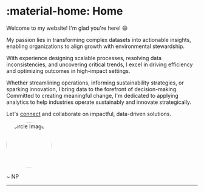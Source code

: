 # :material-home: Home

Welcome to my website!  I'm glad you're here! :smile:

My passion lies in transforming complex datasets into actionable insights,
enabling organizations to align growth with environmental stewardship.

With experience designing scalable processes, resolving data
inconsistencies, and uncovering critical trends, I excel in driving efficiency
and optimizing outcomes in high-impact settings.

​Whether streamlining operations, informing sustainability strategies, or
sparking innovation, I bring data to the forefront of decision-making.
Committed to creating meaningful change, I'm dedicated to applying analytics
to help industries operate sustainably and innovate strategically.

Let's [connect](https://www.linkedin.com/in/noah-portman/) and collaborate on impactful, data-driven solutions.

<img
    src="https://media.licdn.com/dms/image/v2/D5603AQEGH_L2gfd04A/profile-displayphoto-shrink_800_800/profile-displayphoto-shrink_800_800/0/1729716600490?e=1752710400&v=beta&t=3xSZw-kIlbdoiBmDQBK9K7OKrtBaNgxJIB-yXNrI1oc"
    alt="Circle Image"
    style="width:120px; height:120px; border-radius:50%; object-fit:cover;"
    class="hover-effect">

~ NP

---
